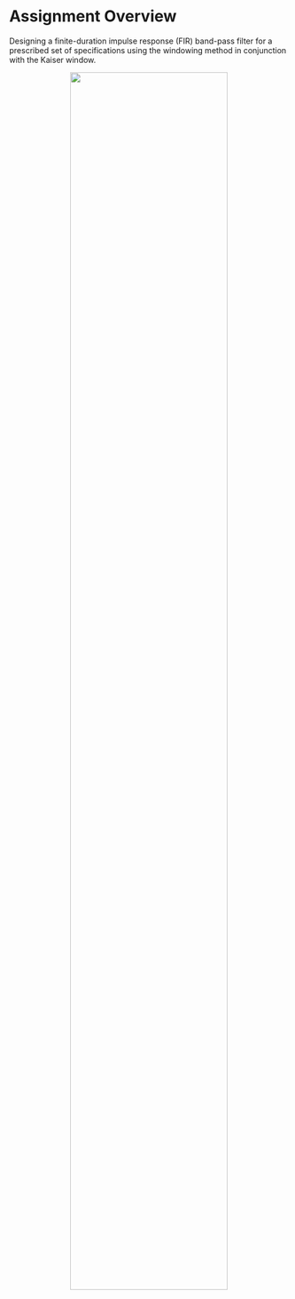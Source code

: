 # Assignment Overview

Designing a finite-duration impulse response (FIR) band-pass filter for a prescribed set of specifications using the windowing method in conjunction with the Kaiser window.

<p align="center">
  <img src="https://user-images.githubusercontent.com/59469182/221347306-118da308-0e28-40b7-9ffd-45184b6f7990.png" width=75% height=75%>
</p>
